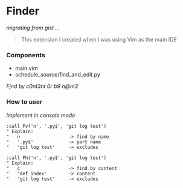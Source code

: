 # Finder
_migrating from gist ..._

> This extension I created when I was using Vim as the main IDE

### Components
 - main.vim
 - schedule_source/find_and_edit.py

_Fjnd by c0nt3nt 0r b9 n@m3_

### How to user
_Implement in console mode_
```vim
:call Fv('n', '.py$', 'git log test')
" Explain:
"   n                  -> find by name
"   '.py$'             -> part name
"   'git log test'     -> excludes

:call Fh('n', '.py$', 'git log test')
" Explain:
"   c                  -> find by content
"   'def index'        -> content
"   'git log test'     -> excludes
```
